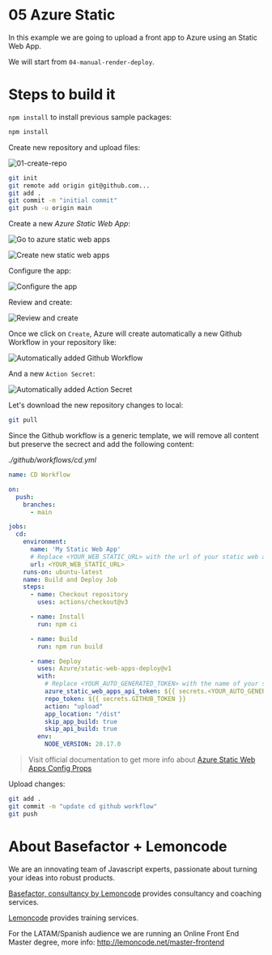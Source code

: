 # 05 Azure Static

In this example we are going to upload a front app to Azure using an Static Web App.

We will start from `04-manual-render-deploy`.

# Steps to build it

`npm install` to install previous sample packages:

```bash
npm install
```

Create new repository and upload files:

![01-create-repo](./readme-resources/01-create-repo.png)

```bash
git init
git remote add origin git@github.com...
git add .
git commit -m "initial commit"
git push -u origin main

```

Create a new _Azure Static Web App_:

![Go to azure static web apps](./readme-resources/02-1-static-web-apps.png)

![Create new static web apps](./readme-resources/02-2-create-static-web-app.png)

Configure the app:

![Configure the app](./readme-resources/03-configure-new-static-web.png)

Review and create:

![Review and create](./readme-resources/04-review-and-create.png)

Once we click on `Create`, Azure will create automatically a new Github Workflow in your repository like:

![Automatically added Github Workflow](readme-resources/05-automatically-added-github-workflow.png)

And a new `Action Secret`:

![Automatically added Action Secret](readme-resources/06-automatically-added-action-secret.png)

Let's download the new repository changes to local:

```bash
git pull
```

Since the Github workflow is a generic template, we will remove all content but preserve the secrect and add the following content:

_./github/workflows/cd.yml_

```yml
name: CD Workflow

on:
  push:
    branches:
      - main

jobs:
  cd:
    environment:
      name: 'My Static Web App'
      # Replace <YOUR_WEB_STATIC_URL> with the url of your static web app
      url: <YOUR_WEB_STATIC_URL>
    runs-on: ubuntu-latest
    name: Build and Deploy Job
    steps:
      - name: Checkout repository
        uses: actions/checkout@v3

      - name: Install
        run: npm ci

      - name: Build
        run: npm run build

      - name: Deploy
        uses: Azure/static-web-apps-deploy@v1
        with:
          # Replace <YOUR_AUTO_GENERATED_TOKEN> with the name of your secret token
          azure_static_web_apps_api_token: ${{ secrets.<YOUR_AUTO_GENERATED_TOKEN> }}
          repo_token: ${{ secrets.GITHUB_TOKEN }}
          action: "upload"
          app_location: "/dist"
          skip_app_build: true
          skip_api_build: true
        env:
          NODE_VERSION: 20.17.0

```

> Visit official documentation to get more info about [Azure Static Web Apps Config Props](https://aka.ms/swaworkflowconfig)

Upload changes:

```bash
git add .
git commit -m "update cd github workflow"
git push

```

# About Basefactor + Lemoncode

We are an innovating team of Javascript experts, passionate about turning your ideas into robust products.

[Basefactor, consultancy by Lemoncode](http://www.basefactor.com) provides consultancy and coaching services.

[Lemoncode](http://lemoncode.net/services/en/#en-home) provides training services.

For the LATAM/Spanish audience we are running an Online Front End Master degree, more info: http://lemoncode.net/master-frontend
